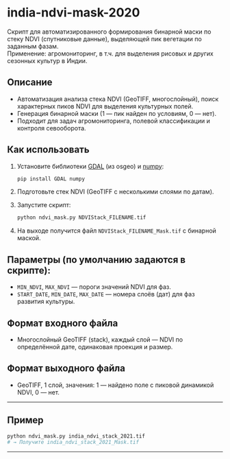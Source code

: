# india-ndvi-mask-2020

Скрипт для автоматизированного формирования бинарной маски по стеку NDVI (спутниковые данные), выделяющей пик вегетации по заданным фазам.  
Применение: агромониторинг, в т.ч. для выделения рисовых и других сезонных культур в Индии.

## Описание

- Автоматизация анализа стека NDVI (GeoTIFF, многослойный), поиск характерных пиков NDVI для выделения культурных полей.
- Генерация бинарной маски (1 — пик найден по условиям, 0 — нет).
- Подходит для задач агромониторинга, полевой классификации и контроля севооборота.

## Как использовать

1. Установите библиотеки [GDAL](https://pypi.org/project/GDAL/) (из osgeo) и [numpy](https://numpy.org/):

   ```bash
   pip install GDAL numpy
   ```

2. Подготовьте стек NDVI (GeoTIFF с несколькими слоями по датам).
3. Запустите скрипт:
   ```bash
   python ndvi_mask.py NDVIStack_FILENAME.tif
   ```
4. На выходе получится файл `NDVIStack_FILENAME_Mask.tif` с бинарной маской.

## Параметры (по умолчанию задаются в скрипте):

- `MIN_NDVI`, `MAX_NDVI` — пороги значений NDVI для фаз.
- `START_DATE`, `MIN_DATE`, `MAX_DATE` — номера слоёв (дат) для фаз развития культуры.

## Формат входного файла

- Многослойный GeoTIFF (stack), каждый слой — NDVI по определённой дате, одинаковая проекция и размер.

## Формат выходного файла

- GeoTIFF, 1 слой, значения: 1 — найдено поле с пиковой динамикой NDVI, 0 — нет.

---

## Пример

```sh
python ndvi_mask.py india_ndvi_stack_2021.tif
# → Получите india_ndvi_stack_2021_Mask.tif
```

---
